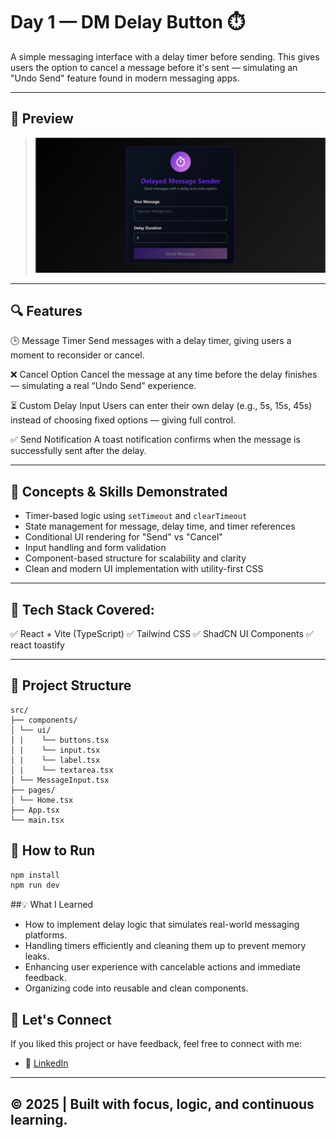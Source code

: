 # Day 1 — DM Delay Button ⏱️

A simple messaging interface with a delay timer before sending. This gives users the option to cancel a message before it's sent — simulating an "Undo Send" feature found in modern messaging apps.

---

## 📸 Preview
> ![DM Delay Screenshot](./public/Screenshot%20(50).png) 

---

## 🔍 Features

🕒 Message Timer
Send messages with a delay timer, giving users a moment to reconsider or cancel.

❌ Cancel Option
Cancel the message at any time before the delay finishes — simulating a real “Undo Send” experience.

⏳ Custom Delay Input
Users can enter their own delay (e.g., 5s, 15s, 45s) instead of choosing fixed options — giving full control.

✅ Send Notification
A toast notification confirms when the message is successfully sent after the delay.

---

## 🧠 Concepts & Skills Demonstrated

- Timer-based logic using `setTimeout` and `clearTimeout`
- State management for message, delay time, and timer references
- Conditional UI rendering for "Send" vs "Cancel"
- Input handling and form validation
- Component-based structure for scalability and clarity
- Clean and modern UI implementation with utility-first CSS
---

## 🧠 Tech Stack Covered:
✅ React + Vite (TypeScript)
✅ Tailwind CSS
✅ ShadCN UI Components
✅ react toastify

---

## 📂 Project Structure

```
src/
├── components/
│ └── ui/
│ |    └── buttons.tsx
│ |    └── input.tsx
│ |    └── label.tsx
│ |    └── textarea.tsx
│ └── MessageInput.tsx
├── pages/
│ └── Home.tsx
├── App.tsx
└── main.tsx
```

## 🚀 How to Run

```bash
npm install
npm run dev
```

##💡 What I Learned
- How to implement delay logic that simulates real-world messaging platforms.
- Handling timers efficiently and cleaning them up to prevent memory leaks.
- Enhancing user experience with cancelable actions and immediate feedback.
- Organizing code into reusable and clean components.



## 🙌 Let's Connect

If you liked this project or have feedback, feel free to connect with me:

- 💼 [LinkedIn](https://www.linkedin.com/in/aravinth-dev/)

---

## © 2025 | Built with focus, logic, and continuous learning.
